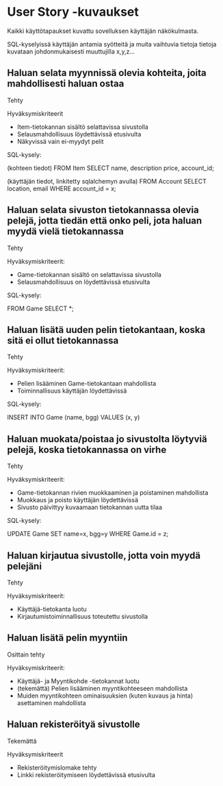 # User Story -kuvaukset

Kaikki käyttötapaukset kuvattu sovelluksen käyttäjän näkökulmasta.

SQL-kyselyissä käyttäjän antamia syötteitä ja muita vaihtuvia tietoja tietoja kuvataan johdonmukaisesti muuttujilla x,y,z...

## Haluan selata myynnissä olevia kohteita, joita mahdollisesti haluan ostaa

Tehty

Hyväksymiskriteerit
- Item-tietokannan sisältö selattavissa sivustolla
- Selausmahdollisuus löydettävissä etusivulta
- Näkyvissä vain ei-myydyt pelit

SQL-kysely:

(kohteen tiedot)
FROM Item SELECT name, description price, account_id;

(käyttäjän tiedot, linkitetty sqlalchemyn avulla)
FROM Account SELECT location, email WHERE account_id = x;

## Haluan selata sivuston tietokannassa olevia pelejä, jotta tiedän että onko peli, jota haluan myydä vielä tietokannassa

Tehty

Hyväksymiskriteerit:
- Game-tietokannan sisältö on selattavissa sivustolla
- Selausmahdollisuus on löydettävissä etusivulta

SQL-kysely:

FROM Game SELECT *;

## Haluan lisätä uuden pelin tietokantaan, koska sitä ei ollut tietokannassa

Tehty

Hyväksymiskriteerit:
- Pelien lisääminen Game-tietokantaan mahdollista
- Toiminnallisuus käyttäjän löydettävissä

SQL-kysely:

INSERT INTO Game (name, bgg) VALUES (x, y)

## Haluan muokata/poistaa jo sivustolta löytyviä pelejä, koska tietokannassa on virhe

Tehty

Hyväksymiskriteerit:
- Game-tietokannan rivien muokkaaminen ja poistaminen mahdollista
- Muokkaus ja poisto käyttäjän löydettävissä
- Sivusto päivittyy kuvaamaan tietokannan uutta tilaa

SQL-kysely:

UPDATE Game SET name=x, bgg=y WHERE Game.id = z;

## Haluan kirjautua sivustolle, jotta voin myydä pelejäni

Tehty

Hyväksymiskriteerit:
- Käyttäjä-tietokanta luotu
- Kirjautumistoiminnallisuus toteutettu sivustolla

## Haluan lisätä pelin myyntiin

Osittain tehty

Hyväksymiskriteerit:
- Käyttäjä- ja Myyntikohde -tietokannat luotu
- (tekemättä) Pelien lisääminen myyntikohteeseen mahdollista 
- Muiden myyntikohteen ominaisuuksien (kuten kuvaus ja hinta) asettaminen mahdollista

## Haluan rekisteröityä sivustolle

Tekemättä

Hyväksymiskriteerit
- Rekisteröitymislomake tehty
- Linkki rekisteröitymiseen löydettävissä etusivulta


